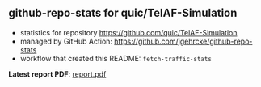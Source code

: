 ## github-repo-stats for quic/TelAF-Simulation

- statistics for repository https://github.com/quic/TelAF-Simulation
- managed by GitHub Action: https://github.com/jgehrcke/github-repo-stats
- workflow that created this README: `fetch-traffic-stats`

**Latest report PDF**: [report.pdf](https://github.com/njjetha/github-traffic/raw/github-repo-stats/quic/TelAF-Simulation/latest-report/report.pdf)

